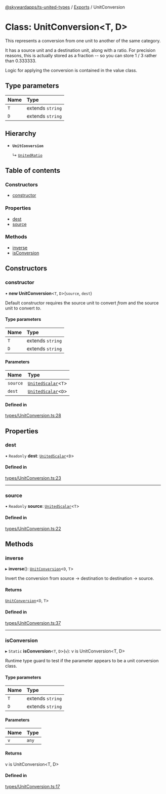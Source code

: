 [@skywardapps/ts-united-types](../README.md) / [Exports](../modules.md) / UnitConversion

# Class: UnitConversion<T, D\>

This represents a conversion from one unit to another of the same category.

It has a source unit and a destination unit, along with a ratio.  For precision
reasons, this is actually stored as a fraction -- so you can store 1 / 3 rather 
than 0.333333.

Logic for applying the conversion is contained in the value class.

## Type parameters

| Name | Type |
| :------ | :------ |
| `T` | extends `string` |
| `D` | extends `string` |

## Hierarchy

- **`UnitConversion`**

  ↳ [`UnitedRatio`](UnitedRatio.md)

## Table of contents

### Constructors

- [constructor](UnitConversion.md#constructor)

### Properties

- [dest](UnitConversion.md#dest)
- [source](UnitConversion.md#source)

### Methods

- [inverse](UnitConversion.md#inverse)
- [isConversion](UnitConversion.md#isconversion)

## Constructors

### constructor

• **new UnitConversion**<`T`, `D`\>(`source`, `dest`)

Default constructor requires the source unit to convert _from_ and the source unit to convert _to_.

#### Type parameters

| Name | Type |
| :------ | :------ |
| `T` | extends `string` |
| `D` | extends `string` |

#### Parameters

| Name | Type |
| :------ | :------ |
| `source` | [`UnitedScalar`](UnitedScalar.md)<`T`\> |
| `dest` | [`UnitedScalar`](UnitedScalar.md)<`D`\> |

#### Defined in

[types/UnitConversion.ts:28](https://github.com/SkywardApps/ts-united-types/blob/293426c/src/types/UnitConversion.ts#L28)

## Properties

### dest

• `Readonly` **dest**: [`UnitedScalar`](UnitedScalar.md)<`D`\>

#### Defined in

[types/UnitConversion.ts:23](https://github.com/SkywardApps/ts-united-types/blob/293426c/src/types/UnitConversion.ts#L23)

___

### source

• `Readonly` **source**: [`UnitedScalar`](UnitedScalar.md)<`T`\>

#### Defined in

[types/UnitConversion.ts:22](https://github.com/SkywardApps/ts-united-types/blob/293426c/src/types/UnitConversion.ts#L22)

## Methods

### inverse

▸ **inverse**(): [`UnitConversion`](UnitConversion.md)<`D`, `T`\>

Invert the conversion from source -> destination to destination -> source.

#### Returns

[`UnitConversion`](UnitConversion.md)<`D`, `T`\>

#### Defined in

[types/UnitConversion.ts:37](https://github.com/SkywardApps/ts-united-types/blob/293426c/src/types/UnitConversion.ts#L37)

___

### isConversion

▸ `Static` **isConversion**<`T`, `D`\>(`v`): v is UnitConversion<T, D\>

Runtime type guard to test if the parameter appears to be a unit conversion class.

#### Type parameters

| Name | Type |
| :------ | :------ |
| `T` | extends `string` |
| `D` | extends `string` |

#### Parameters

| Name | Type |
| :------ | :------ |
| `v` | `any` |

#### Returns

v is UnitConversion<T, D\>

#### Defined in

[types/UnitConversion.ts:17](https://github.com/SkywardApps/ts-united-types/blob/293426c/src/types/UnitConversion.ts#L17)
